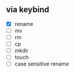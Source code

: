 ## via keybind
- [x] rename
- [ ] mv
- [ ] rm
- [ ] cp
- [ ] mkdir
- [ ] touch
- [ ] case sensitive rename
